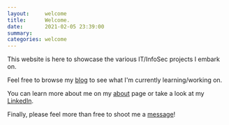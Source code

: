 ```yaml
---
layout:     welcome
title:      Welcome.
date:       2021-02-05 23:39:00
summary:
categories: welcome
---
```


This website is here to showcase the various IT/InfoSec projects I embark on.

Feel free to browse my [blog](https://www.bgigurtsis.com/blog/) to see what I'm currently learning/working on.

You can learn more about me on my [about](https://www.bgigurtsis.com/about/) page or take a look at my  [LinkedIn](https://www.linkedin.com/in/bgigurtsis).

Finally, please feel more than free to shoot me a [message](https://www.bgigurtsis.com/contact/)!
